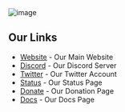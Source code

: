 <img src="https://cdn.sryden.gg/i/36aI66qm.png" alt="image">


<h2>Our Links</h2>
<ul>
  <li><a href="https://vipercord.com">Website</a> - Our Main Website</li>
  <li><a href="https://discord.com/invite/Fp8CnqyWW8">Discord</a> - Our Discord Server</li>
  <li><a href="https://twitter.com/vipercord">Twitter</a> - Our Twitter Account</li>
  <li><a href="https://vipercord.instatus.com/">Status</a> - Our Status Page</li>
  <li><a href="https://paypal.me/vipercord">Donate</a> - Our Donation Page</li>
  <li><a href="https://docs.vipercord.com/">Docs</a> - Our Docs Page</li>
</ul>
